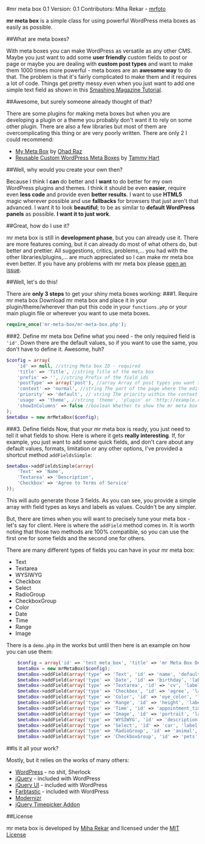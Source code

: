 #mr meta box 0.1
Version: 0.1
Contributors: Miha Rekar - [mrfoto](https://github.com/mrfoto)

**mr meta box** is a simple class for using powerful WordPress meta boxes as easily as possible.

##What are meta boxes?

With meta boxes you can make WordPress as versatile as any other CMS. Maybe you just want to add some **user friendly** custom fields to post or page or maybe you are dealing with **custom post types** and want to make them 1000 times more powerful - meta boxes are an **awesome way** to do that. The problem is that it's fairly complicated to make them and it requires a lot of code. Things get pretty messy even when you just want to add one simple text field as shown in this [Smashing Magazine Tutorial](http://wp.smashingmagazine.com/2011/10/04/create-custom-post-meta-boxes-wordpress/).

##Awesome, but surely someone already thought of that?

There are some plugins for making meta boxes but when you are developing a plugin or a theme you probably don't want it to rely on some other plugin. There are also a few libraries but most of them are overcomplicating this thing or are very poorly written. There are only 2 I could recommend:

* [My Meta Box](https://github.com/bainternet/My-Meta-Box) by [Ohad Raz](http://en.bainternet.info/)
* [Reusable Custom WordPress Meta Boxes](https://github.com/tammyhart/Reusable-Custom-WordPress-Meta-Boxes) by [Tammy Hart](http://www.tammyhartdesigns.com/)

##Well, why would you create your own then?

Because I think I **can** do better and I **want** to do better for my own WordPress plugins and themes. I think it should be even **easier**, require even **less code** and provide even **better results**. I want to use **HTML5** magic wherever possible and use **fallbacks** for browsers that just aren't that advanced. I want it to look **beautiful**; to be as similar to **default WordPress panels** as possible. **I want it to just work**.

##Great, how do I use it?

mr meta box is still in **development phase**, but you can already use it. There are more features coming, but it can already do most of what others do, but better and prettier. All suggestions, critics, problems,… you had with the other libraries/plugins,… are much appreciated so I can make mr meta box even better. If you have any problems with mr meta box please [open an issue](https://github.com/mrfoto/mr-meta-box/issues).

##Well, let's do this!

There are **only 3 steps** to get your shiny meta boxes working:
###1. Require mr meta box
Download mr meta box and place it in your plugin/theme/wherever than put this code in your `functions.php` or your main plugin file or wherever you want to use meta boxes.
```php
require_once('mr-meta-box/mr-meta-box.php');
```

###2. Define mr meta box
Define what you need - the only required field is `'id'`. Down there are the default values, so if you want to use the same, you don't have to define it. Awesome, huh?
```php
$config = array(
	'id' => null, //string Meta box ID - required
	'title' => 'Title', //string Title of the meta box
	'prefix' => '', //string Prefix of the field ids
	'postType' => array('post'), //array Array of post types you want to add meta box to
	'context' => 'normal', //string The part of the page where the edit screen section should be shown ('normal', 'advanced', or 'side')
	'priority' => 'default', // string The priority within the context where the boxes should show ('high', 'core', 'default' or 'low')
	'usage' => 'theme', //string 'theme', 'plugin' or 'http://example.com/path/to/mr-meta-box/folder'
	'showInColumns' => false //boolean Whether to show the mr meta box fields in 3 columns - comes handy where there is many fields in one mr meta box
);
$metaBox = new mrMetaBox($config);
```

###3. Define fields
Now, that your mr meta box is ready, you just need to tell it what fields to show. Here is where it gets **really interesting**. If, for example, you just want to add some quick fields, and don't care about any default values, formats, limitation or any other options, I've provided a shortcut method `addFieldsSimple`:
```php
$metaBox->addFieldsSimple(array(
	'Text' => 'Name',
	'Textarea' => 'Description',
	'Checkbox' => 'Agree to Terms of Service'
));
```
This will auto generate those 3 fields. As you can see, you provide a simple array with field types as keys and labels as values. Couldn't be any simpler.

But, there are times when you will want to precisely tune your meta box - let's say for client. Here is where the `addField` method comes in. It is worth noting that those two methods are 100% compatible, so you can use the first one for some fields and the second one for others.

There are many different types of fields you can have in your mr meta box:

* Text
* Textarea
* WYSIWYG
* Checkbox
* Select
* RadioGroup
* CheckboxGroup
* Color
* Date
* Time
* Range
* Image

There is a `demo.php` in the works but until then here is an example on how you can use them:
```php
	$config = array('id' => 'test_meta_box', 'title' => 'mr Meta Box Demo', 'prefix' => 'mr_', 'postType' => array('post', 'page'), 'usage' => 'plugin');
	$metaBox = new mrMetaBox($config);
	$metaBox->addField(array('type' => 'Text', 'id' => 'name', 'default' => 'John Doe', 'label' => 'Full Name: '));
	$metaBox->addField(array('type' => 'Date', 'id' => 'birthday', 'label' => 'Date of birth: ', 'dateFormat' => 'dd.mm.yy','minDate' => '-100y', 'maxDate' => '-1d'));
	$metaBox->addField(array('type' => 'Textarea', 'id' => 'cv', 'label' => 'CV: '));
	$metaBox->addField(array('type' => 'Checkbox', 'id' => 'agree', 'label' => 'I agree with TOS: '));
	$metaBox->addField(array('type' => 'Color', 'id' => 'eye_color', 'label' => 'Color of your eyes: '));
	$metaBox->addField(array('type' => 'Range', 'id' => 'height', 'label' => 'Height: ', 'min' => 50, 'max' => 220, 'step' => 5));
	$metaBox->addField(array('type' => 'Time', 'id' => 'appointment_time', 'label' => 'Time of the appointment: ', 'timeFormat' => 'hh:mm TT', 'ampm' => 'true', 'show' => array('Hour', 'Minute')));
	$metaBox->addField(array('type' => 'Image', 'id' => 'portrait', 'label' => 'Portrait', 'attachToPost' => true));
	$metaBox->addField(array('type' => 'WYSIWYG', 'id' => 'description', 'label' => 'Tell me about yourself:', 'showHTML' => true));
	$metaBox->addField(array('type' => 'Select', 'id' => 'car', 'label' => 'Car maker: ', 'options' => array('Audi', 'BMW', 'Alfa Romeo'), 'default' => 'Select car'));
	$metaBox->addField(array('type' => 'RadioGroup', 'id' => 'animal', 'label' => 'Favorite animal:', 'options' => array('Koala', 'Zebra', 'Hedgehog')));
	$metaBox->addField(array('type' => 'CheckboxGroup', 'id' => 'pets', 'label' => 'Have any pets?', 'options' => array('Cat', 'Dog', 'Aligator')));

```

##Is it all your work?

Mostly, but it relies on the works of many others:
* [WordPress](http://wordpress.org/) - no shit, Sherlock
* [jQuery](http://jquery.com/) - included with WordPress
* [jQuery UI](http://jqueryui.com/)  - included with WordPress
* [Farbtastic](http://acko.net/blog/farbtastic-jquery-color-picker-plug-in/) - included with WordPress
* [Modernizr](http://modernizr.com/)
* [jQuery Timepicker Addon](https://github.com/trentrichardson/jQuery-Timepicker-Addon)

##License

mr meta box is developed by [Miha Rekar](http://mr.si/) and licensed under the [MIT License](http://opensource.org/licenses/mit-license.php)